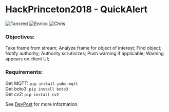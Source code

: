 # HackPrinceton2018 - QuickAlert
![Tancred](https://img.shields.io/badge/Tancred--red.svg?longCache=true) ![Enrico](https://img.shields.io/badge/Enrico--blue.svg?longCache=true) ![Chris](https://img.shields.io/badge/Chris--green.svg?longCache=true)

### Objectives:
Take frame from stream; Analyze frame for object of interest; Find object; Notify authority; Authority scrutinizes; Push warning if applicable; Warning appears on client UI;

### Requirements:
Get MQTT:  `pip install paho-mqtt`  
Get boto3: `pip install boto3`  
Get cv2:   `pip install cv2`  

See [DevPost](https://devpost.com/software/firstalert) for more information.
